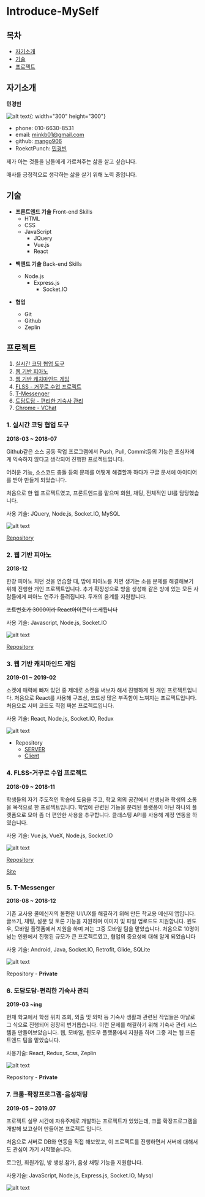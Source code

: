 # Introduce-MySelf

## 목차

- [자기소개](#자기소개)
- [기술](#기술)
- [프로젝트](#프로젝트)

## 자기소개

<b>민경빈</b>

![alt text](./img/selfie.jpg){: width="300" height="300"}

- phone: 010-6630-8531
- email: minkb01@gmail.com
- github: [mango906](https://github.com/mango906)
- RoekctPunch: [민경빈](https://www.rocketpunch.com/@e3c160bc65cc47bf/info)

제가 아는 것들을 남들에게 가르쳐주는 삶을 살고 싶습니다.

매사를 긍정적으로 생각하는 삶을 살기 위해 노력 중입니다.

## 기술

- **프론트엔드 기술** Front-end Skills
  - HTML
  - CSS
  - JavaScript
    - JQuery
    - Vue.js
    - React

* **백엔드 기술** Back-end Skills

  - Node.js
    - Express.js
      - Socket.IO

* **협업**
  - Git
  - Github
  - Zeplin

## 프로젝트

1. [실시간 코딩 협업 도구](#1-실시간-코딩-협업-도구)
2. [웹 기반 피아노](#2-웹-기반-피아노)
3. [웹 기반 캐치마인드 게임](#3-웹-기반-캐치마인드-게임)
4. [FLSS - 거꾸로 수업 프로젝트](#4-flss-거꾸로-수업-프로젝트)
5. [T-Messenger](#5-t-messenger)
6. [도담도담 - 편리한 기숙사 관리](#6-도담도담-편리한-기숙사-관리)
7. [Chrome - VChat](#7-크롬-확장프로그램-음성채팅)

### 1. 실시간 코딩 협업 도구

**2018-03 ~ 2018-07**

Github같은 소스 공동 작업 프로그램에서 Push, Pull, Commit등의 기능은 초심자에게 익숙하지 않다고 생각되어 진행한 프로젝트입니다.

어려운 기능, 소스코드 충돌 등의 문제를 어떻게 해결할까 하다가 구글 문서에 아이디어를 받아 만들게 되었습니다.

처음으로 한 웹 프로젝트였고, 프론트엔드를 맡으며 회원, 채팅, 전체적인 UI를 담당했습니다.

사용 기술: JQuery, Node.js, Socket.IO, MySQL

![alt text](./img/realtime-editor.png)

[Repository](https://github.com/tbvjaos510/RealTimeIDE)

### 2. 웹 기반 피아노

**2018-12**

한창 피아노 치던 것을 연습할 때, 밤에 피아노를 치면 생기는 소음 문제를 해결해보기 위해 진행한 개인 프로젝트입니다. 추가 확장성으로 방을 생성해 같은 방에 있는 모든 사람들에게 피아노 연주가 들려집니다. 두개의 음계를 지원합니다.

~~포트번호가 3000이라 React아이콘이 뜨게됩니다~~

사용 기술: Javascript, Node.js, Socket.IO

![alt text](./img/web-piano.png)

[Repository](https://github.com/mango906/Web-Piano-Project)

### 3. 웹 기반 캐치마인드 게임

**2019-01 ~ 2019-02**

소켓에 매력에 빠져 있던 중 제데로 소켓을 써보자 해서 진행하게 된 개인 프로젝트입니다.
처음으로 React를 사용해 구조상, 코드상 많은 부족함이 느껴지는 프로젝트입니다.
처음으로 서버 코드도 직접 짜본 프로젝트입니다.

사용 기술: React, Node.js, Socket.IO, Redux

![alt text](./img/react-catchmind.png)

- Repository
  - [SERVER](https://github.com/mango906/Catch_Mind_SERVER)
  - [Client](https://github.com/mango906/React_Catch_Mind)

### 4. FLSS-거꾸로 수업 프로젝트

**2018-09 ~ 2018-11**

학생들의 자기 주도적인 학습에 도움을 주고, 학교 외의 공간에서 선생님과 학생의 소통을 목적으로 한 프로젝트입니다.
학업에 관련된 기능을 분리된 플랫폼이 아닌 하나의 플랫폼으로 모아 좀 더 편안한 사용을 추구합니다.
클래스팅 API를 사용해 계정 연동을 하였습니다.

사용 기술: Vue.js, VueX, Node.js, Socket.IO

![alt text](./img/flss.png)

[Repository](https://github.com/DGSW-FLUT/flss-web)

[Site](http://flss.kr)

### 5. T-Messenger

**2018-08 ~ 2018-12**

기존 교사용 쿨메신저의 불편한 UI/UX를 해결하기 위해 만든 학교용 메신저 앱입니다.
글쓰기, 채팅, 설문 및 토론 기능을 지원하며 이미지 및 파일 업로드도 지원합니다.
윈도우, 모바일 플랫폼에서 지원을 하며 저는 그중 모바일 팀을 맡았습니다.
처음으로 10명이 넘는 인원에서 진행된 규모가 큰 프로젝트였고, 협업의 중요성에 대해 알게 되었습니다

사용 기술: Android, Java, Socket.IO, Retrofit, Glide, SQLite

![alt text](./img/T-Messenger.png)

Repository - **Private**

### 6. 도담도담-편리한 기숙사 관리

**2019-03 ~ing**

현재 학교에서 학생 위치 조회, 외출 및 외박 등 기숙사 생활과 관련된 작업들은 아날로그 식으로 진행되어 굉장히 번거롭습니다. 이런 문제를 해결하기 위해 기숙사 관리 시스템을 만들어보았습니다. 웹, 모바일, 윈도우 플랫폼에서 지원을 하며 그중 저는 웹 프론트엔드 팀을 맡았습니다.

사용기술: React, Redux, Scss, Zeplin

![alt text](./img/dodamdodam.png)

Repository - **Private**

### 7. 크롬-확장프로그램-음성채팅

**2019-05 ~ 2019.07**

프로젝트 실무 시간에 자유주제로 개발하는 프로젝트가 있었는데, 크롬 확장프로그램을 개발해 보고싶어 만들어본 프로젝트 입니다.

처음으로 서버로 DB와 연동을 직접 해보았고, 이 프로젝트를 진행하면서 서버에 대해서도 관심이 가기 시작했습니다.

로그인, 회원가입, 방 생성.참가, 음성 채팅 기능을 지원합니다.

사용기술: JavaScript, Node.js, Express.js, Socket.IO, Mysql

![alt text](./img/chrome-vchat.jpg)
